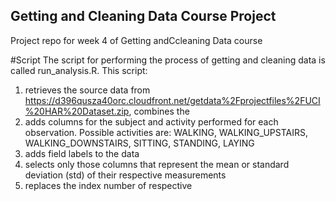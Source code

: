 ## Getting and Cleaning Data Course Project
Project repo for week 4 of Getting andCcleaning Data course

#Script
The script for performing the process of getting and cleaning data is called run_analysis.R.  This script: 

1. retrieves the source data from https://d396qusza40orc.cloudfront.net/getdata%2Fprojectfiles%2FUCI%20HAR%20Dataset.zip, combines the 
2. adds columns for the subject and activity performed for each observation.  Possible activities are: WALKING,
WALKING_UPSTAIRS, WALKING_DOWNSTAIRS, SITTING, STANDING, LAYING
3. adds field labels to the data
4. selects only those columns that represent the mean or standard deviation (std) of their respective measurements
5. replaces the index number of respective